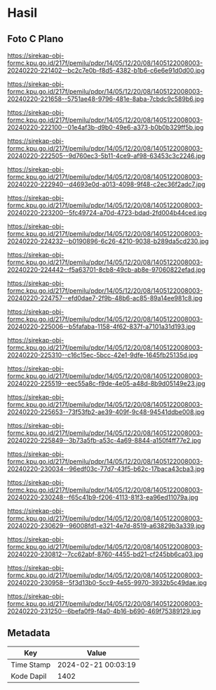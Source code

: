 # Hasil

## Foto C Plano

https://sirekap-obj-formc.kpu.go.id/217f/pemilu/pdpr/14/05/12/20/08/1405122008003-20240220-221402--bc2c7e0b-f8d5-4382-b1b6-c6e6e91d0d00.jpg

https://sirekap-obj-formc.kpu.go.id/217f/pemilu/pdpr/14/05/12/20/08/1405122008003-20240220-221658--5751ae48-9796-481e-8aba-7cbdc9c589b6.jpg

https://sirekap-obj-formc.kpu.go.id/217f/pemilu/pdpr/14/05/12/20/08/1405122008003-20240220-222100--01e4af3b-d9b0-49e6-a373-b0b0b329ff5b.jpg

https://sirekap-obj-formc.kpu.go.id/217f/pemilu/pdpr/14/05/12/20/08/1405122008003-20240220-222505--9d760ec3-5b11-4ce9-af98-63453c3c2246.jpg

https://sirekap-obj-formc.kpu.go.id/217f/pemilu/pdpr/14/05/12/20/08/1405122008003-20240220-222940--d4693e0d-a013-4098-9f48-c2ec36f2adc7.jpg

https://sirekap-obj-formc.kpu.go.id/217f/pemilu/pdpr/14/05/12/20/08/1405122008003-20240220-223200--5fc49724-a70d-4723-bdad-2fd004b44ced.jpg

https://sirekap-obj-formc.kpu.go.id/217f/pemilu/pdpr/14/05/12/20/08/1405122008003-20240220-224232--b0190896-6c26-4210-9038-b289da5cd230.jpg

https://sirekap-obj-formc.kpu.go.id/217f/pemilu/pdpr/14/05/12/20/08/1405122008003-20240220-224442--f5a63701-8cb8-49cb-ab8e-97060822efad.jpg

https://sirekap-obj-formc.kpu.go.id/217f/pemilu/pdpr/14/05/12/20/08/1405122008003-20240220-224757--efd0dae7-2f9b-48b6-ac85-89a14ee981c8.jpg

https://sirekap-obj-formc.kpu.go.id/217f/pemilu/pdpr/14/05/12/20/08/1405122008003-20240220-225006--b5fafaba-1158-4f62-837f-a7101a31d193.jpg

https://sirekap-obj-formc.kpu.go.id/217f/pemilu/pdpr/14/05/12/20/08/1405122008003-20240220-225310--c16c15ec-5bcc-42e1-9dfe-1645fb25135d.jpg

https://sirekap-obj-formc.kpu.go.id/217f/pemilu/pdpr/14/05/12/20/08/1405122008003-20240220-225519--eec55a8c-f9de-4e05-a48d-8b9d05149e23.jpg

https://sirekap-obj-formc.kpu.go.id/217f/pemilu/pdpr/14/05/12/20/08/1405122008003-20240220-225653--73f53fb2-ae39-409f-9c48-94541ddbe008.jpg

https://sirekap-obj-formc.kpu.go.id/217f/pemilu/pdpr/14/05/12/20/08/1405122008003-20240220-225849--3b73a5fb-a53c-4a69-8844-a150f4ff77e2.jpg

https://sirekap-obj-formc.kpu.go.id/217f/pemilu/pdpr/14/05/12/20/08/1405122008003-20240220-230034--96edf03c-77d7-43f5-b62c-17baca43cba3.jpg

https://sirekap-obj-formc.kpu.go.id/217f/pemilu/pdpr/14/05/12/20/08/1405122008003-20240220-230248--f65c41b9-f206-4113-81f3-ea96ed11079a.jpg

https://sirekap-obj-formc.kpu.go.id/217f/pemilu/pdpr/14/05/12/20/08/1405122008003-20240220-230629--96008fd1-e321-4e7d-8519-a63829b3a339.jpg

https://sirekap-obj-formc.kpu.go.id/217f/pemilu/pdpr/14/05/12/20/08/1405122008003-20240220-230812--7cc62abf-8760-4455-bd21-cf245bb6ca03.jpg

https://sirekap-obj-formc.kpu.go.id/217f/pemilu/pdpr/14/05/12/20/08/1405122008003-20240220-230958--5f3d13b0-5cc9-4e55-9970-3932b5c49dae.jpg

https://sirekap-obj-formc.kpu.go.id/217f/pemilu/pdpr/14/05/12/20/08/1405122008003-20240220-231250--6befa0f9-f4a0-4b16-b690-469f75389129.jpg


## Metadata

| Key        | Value               |
| ---------- | ------------------- |
| Time Stamp | 2024-02-21 00:03:19 |
| Kode Dapil | 1402                |



